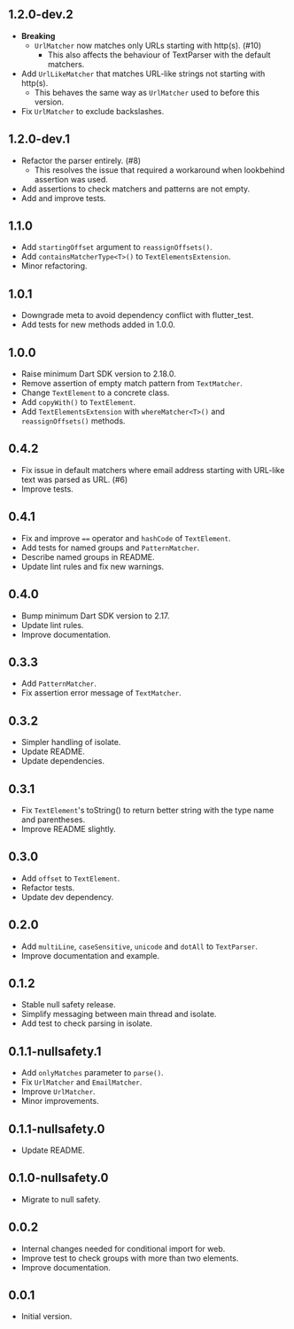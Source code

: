 ## 1.2.0-dev.2

- **Breaking**
    - `UrlMatcher` now matches only URLs starting with http(s). (#10)
        - This also affects the behaviour of TextParser with the default matchers.
- Add `UrlLikeMatcher` that matches URL-like strings not starting with http(s).
    - This behaves the same way as `UrlMatcher` used to before this version.
- Fix `UrlMatcher` to exclude backslashes.

## 1.2.0-dev.1

- Refactor the parser entirely. (#8)
    - This resolves the issue that required a workaround when lookbehind assertion was used.
- Add assertions to check matchers and patterns are not empty.
- Add and improve tests.

## 1.1.0

- Add `startingOffset` argument to `reassignOffsets()`.
- Add `containsMatcherType<T>()` to `TextElementsExtension`.
- Minor refactoring.

## 1.0.1

- Downgrade meta to avoid dependency conflict with flutter_test.
- Add tests for new methods added in 1.0.0.

## 1.0.0

- Raise minimum Dart SDK version to 2.18.0.
- Remove assertion of empty match pattern from `TextMatcher`.
- Change `TextElement` to a concrete class.
- Add `copyWith()` to `TextElement`.
- Add `TextElementsExtension` with `whereMatcher<T>()` and `reassignOffsets()` methods.

## 0.4.2

- Fix issue in default matchers where email address starting with URL-like text was parsed as URL. (#6)
- Improve tests.

## 0.4.1

- Fix and improve `==` operator and `hashCode` of `TextElement`.
- Add tests for named groups and `PatternMatcher`.
- Describe named groups in README.
- Update lint rules and fix new warnings.

## 0.4.0

- Bump minimum Dart SDK version to 2.17.
- Update lint rules.
- Improve documentation.

## 0.3.3

- Add `PatternMatcher`.
- Fix assertion error message of `TextMatcher`.

## 0.3.2

- Simpler handling of isolate.
- Update README.
- Update dependencies.

## 0.3.1

- Fix `TextElement`'s toString() to return better string with the type name and parentheses.
- Improve README slightly.

## 0.3.0

- Add `offset` to `TextElement`.
- Refactor tests.
- Update dev dependency.

## 0.2.0

- Add `multiLine`, `caseSensitive`, `unicode` and `dotAll` to `TextParser`.
- Improve documentation and example.

## 0.1.2

- Stable null safety release.
- Simplify messaging between main thread and isolate.
- Add test to check parsing in isolate.

## 0.1.1-nullsafety.1

- Add `onlyMatches` parameter to `parse()`. 
- Fix `UrlMatcher` and `EmailMatcher`.
- Improve `UrlMatcher`.
- Minor improvements.

## 0.1.1-nullsafety.0

- Update README.

## 0.1.0-nullsafety.0

- Migrate to null safety.

## 0.0.2

- Internal changes needed for conditional import for web.
- Improve test to check groups with more than two elements.
- Improve documentation.

## 0.0.1

- Initial version.

